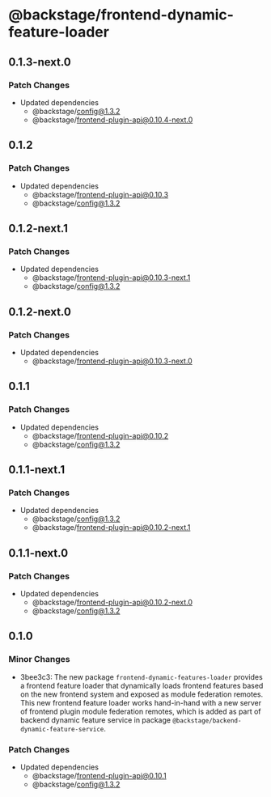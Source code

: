# @backstage/frontend-dynamic-feature-loader

## 0.1.3-next.0

### Patch Changes

- Updated dependencies
  - @backstage/config@1.3.2
  - @backstage/frontend-plugin-api@0.10.4-next.0

## 0.1.2

### Patch Changes

- Updated dependencies
  - @backstage/frontend-plugin-api@0.10.3
  - @backstage/config@1.3.2

## 0.1.2-next.1

### Patch Changes

- Updated dependencies
  - @backstage/frontend-plugin-api@0.10.3-next.1
  - @backstage/config@1.3.2

## 0.1.2-next.0

### Patch Changes

- Updated dependencies
  - @backstage/frontend-plugin-api@0.10.3-next.0

## 0.1.1

### Patch Changes

- Updated dependencies
  - @backstage/frontend-plugin-api@0.10.2
  - @backstage/config@1.3.2

## 0.1.1-next.1

### Patch Changes

- Updated dependencies
  - @backstage/config@1.3.2
  - @backstage/frontend-plugin-api@0.10.2-next.1

## 0.1.1-next.0

### Patch Changes

- Updated dependencies
  - @backstage/frontend-plugin-api@0.10.2-next.0
  - @backstage/config@1.3.2

## 0.1.0

### Minor Changes

- 3bee3c3: The new package `frontend-dynamic-features-loader` provides a frontend feature loader that dynamically
  loads frontend features based on the new frontend system and exposed as module federation remotes.
  This new frontend feature loader works hand-in-hand with a new server of frontend plugin module federation
  remotes, which is added as part of backend dynamic feature service in package `@backstage/backend-dynamic-feature-service`.

### Patch Changes

- Updated dependencies
  - @backstage/frontend-plugin-api@0.10.1
  - @backstage/config@1.3.2
